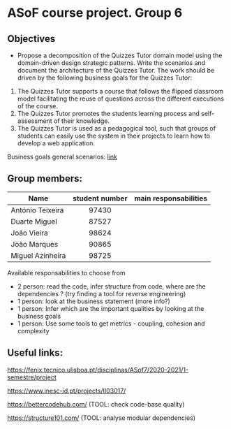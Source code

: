 # ASoF course project. Group 6

## Objectives 
- Propose a decomposition of the Quizzes Tutor domain model using the domain-driven design strategic patterns. Write the scenarios and document the architecture of the Quizzes Tutor.
The work should be driven by the following business goals for the Quizzes Tutor:
1. The Quizzes Tutor supports a course that follows the flipped classroom model facilitating the reuse of questions across the different executions of the course.
2. The Quizzes Tutor promotes the students learning process and self-assessment of their knowledge.
3. The Quizzes Tutor is used as a pedagogical tool, such that groups of students can easily use the system in their projects to learn how to develop a web application.

Business goals general scenarios: [link](business_goals_general_scenarios.md)

## Group members:
| Name | student number | main responsabilities |
|----------|:-------------:|------------| 
| António Teixeira | 97430 | |
| Duarte Miguel | 87527 | |
| João Vieira | 98624 | |
| João Marques | 90865 | |
| Miguel Azinheira | 98725 | |

Available responsabilities to choose from
- 2 person: read the code, infer structure from code, where are the dependencies ? (try finding a tool for reverse engineering)
- 1 person: look at the business statement (more info?)
- 1 person: Infer which are the important qualities by looking at the business goals
- 1 person: Use some tools to get metrics - coupling, cohesion and complexity

## Useful links:

https://fenix.tecnico.ulisboa.pt/disciplinas/ASof7/2020-2021/1-semestre/project

https://www.inesc-id.pt/projects/II03017/

https://bettercodehub.com/ (TOOL: check code-base quality)

https://structure101.com/ (TOOL: analyse modular dependencies)

